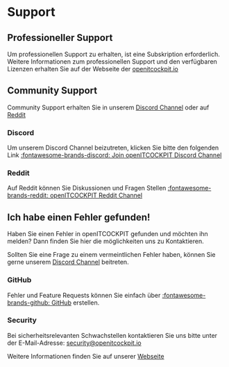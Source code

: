 # Support

## Professioneller Support

Um professionellen Support zu erhalten, ist eine Subskription erforderlich. Weitere Informationen zum professionellen
Support und den verfügbaren Lizenzen erhalten Sie auf der Webseite der
[openitcockpit.io](https://openitcockpit.io/editions/)

## Community Support

Community Support erhalten Sie in unserem [Discord Channel](#discord) oder auf [Reddit](#reddit)

### Discord

Um unserem Discord Channel beizutreten, klicken Sie bitte den folgenden Link
[ :fontawesome-brands-discord: Join openITCOCKPIT Discord Channel](https://discord.gg/G8KhxKuQ9G)

### Reddit

Auf Reddit können Sie Diskussionen und Fragen
Stellen [ :fontawesome-brands-reddit: openITCOCKPIT Reddit Channel](https://www.reddit.com/r/openitcockpit/)



## Ich habe einen Fehler gefunden!

Haben Sie einen Fehler in openITCOCKPIT gefunden und möchten ihn melden? Dann finden Sie hier die möglichkeiten uns zu
Kontaktieren.

Sollten Sie eine Frage zu einem vermeintlichen Fehler haben, können Sie gerne unserem [Discord Channel](#discord)
beitreten.

### GitHub

Fehler und Feature Requests können Sie einfach
über [ :fontawesome-brands-github: GitHub](https://github.com/openITCOCKPIT/openITCOCKPIT/issues)
erstellen.

### Security

Bei sicherheitsrelevanten Schwachstellen kontaktieren Sie uns bitte unter der
E-Mail-Adresse: <security@openitcockpit.io>

Weitere Informationen finden Sie auf unserer [Webseite](https://openitcockpit.io/security/#security)



